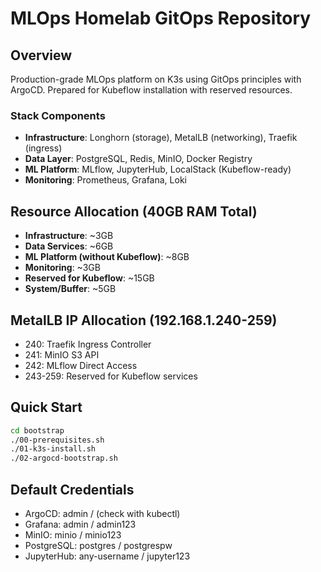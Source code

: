 # MLOps Homelab GitOps Repository

## Overview
Production-grade MLOps platform on K3s using GitOps principles with ArgoCD.
Prepared for Kubeflow installation with reserved resources.

### Stack Components
- **Infrastructure**: Longhorn (storage), MetalLB (networking), Traefik (ingress)
- **Data Layer**: PostgreSQL, Redis, MinIO, Docker Registry
- **ML Platform**: MLflow, JupyterHub, LocalStack (Kubeflow-ready)
- **Monitoring**: Prometheus, Grafana, Loki

## Resource Allocation (40GB RAM Total)
- **Infrastructure**: ~3GB
- **Data Services**: ~6GB
- **ML Platform (without Kubeflow)**: ~8GB
- **Monitoring**: ~3GB
- **Reserved for Kubeflow**: ~15GB
- **System/Buffer**: ~5GB

## MetalLB IP Allocation (192.168.1.240-259)
- 240: Traefik Ingress Controller
- 241: MinIO S3 API
- 242: MLflow Direct Access
- 243-259: Reserved for Kubeflow services

## Quick Start

```bash
cd bootstrap
./00-prerequisites.sh
./01-k3s-install.sh
./02-argocd-bootstrap.sh
```

## Default Credentials
- ArgoCD: admin / (check with kubectl)
- Grafana: admin / admin123
- MinIO: minio / minio123
- PostgreSQL: postgres / postgrespw
- JupyterHub: any-username / jupyter123
